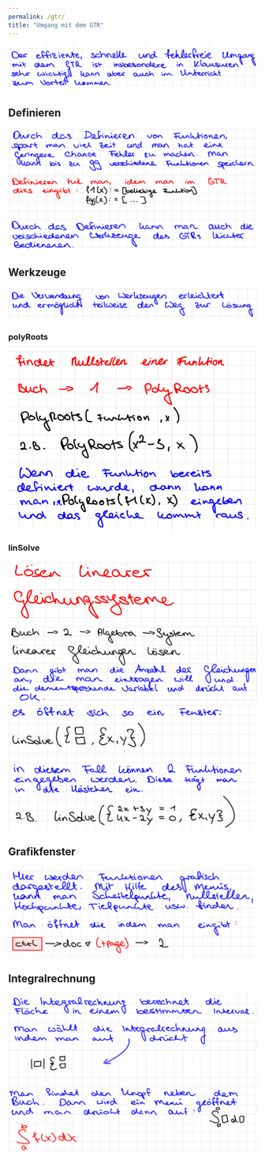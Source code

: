 ```yaml
---
permalink: /gtr/
title: "Umgang mit dem GTR"
---
```


![](../assets/images/2022-06-21-20-06-16.png)

## Definieren

![](../assets/images/2022-06-21-20-06-29.png)

## Werkzeuge

![](../assets/images/2022-06-21-20-06-43.png)

### polyRoots

![](../assets/images/2022-06-21-20-07-02.png)

### linSolve

![](../assets/images/2022-06-21-20-07-24.png)
![](../assets/images/2022-06-21-20-07-41.png)
![](../assets/images/2022-06-21-20-07-52.png)

## Grafikfenster

![](../assets/images/2022-06-21-20-08-12.png)

## Integralrechnung

![](../assets/images/2022-06-21-20-08-30.png)